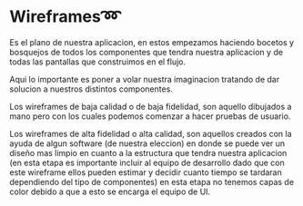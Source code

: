 # **Wireframes➿**

Es el plano de nuestra aplicacion, en estos empezamos haciendo bocetos y bosquejos de todos los componentes que tendra nuestra aplicacion y de todas las pantallas que construimos en el flujo.

Aqui lo importante es poner a volar nuestra imaginacion tratando de dar solucion a nuestros distintos componentes.

Los wireframes de baja calidad o de baja fidelidad, son aquello dibujados a mano pero con los cuales podemos comenzar a hacer pruebas de usuario.

Los wireframes de alta fidelidad o alta calidad, son aquellos creados con la ayuda de algun software (de nuestra eleccion) en donde se puede ver un diseño mas limpio en cuanto a la estructura que tendra nuestra aplicacion (en esta etapa es importante incluir al equipo de desarrollo dado que con este wireframe ellos pueden estimar y decidir cuanto tiempo se tardaran dependiendo del tipo de componentes) en esta etapa no tenemos capas de color debido a que a esto se encarga el equipo de UI.

